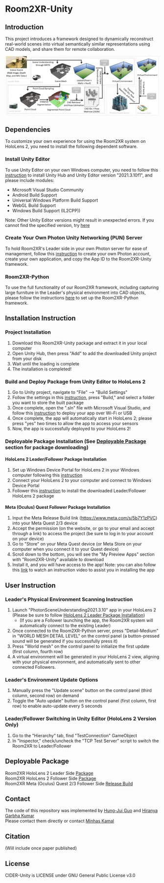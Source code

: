 # Room2XR-Unity

## Introduction
This project introduces a framework designed to dynamically reconstruct real-world scenes into virtual semantically similar representations using CAD models, and share them for remote collaboration.

![image](https://github.com/HenryGuo2003/Room2XR-Unity/blob/main/Room2XR_Diagram.png)

## Dependencies
To customize your own experience for using the Room2XR system on HoloLens 2, you need to install the following dependent software.  
### Install Unity Editor
To use Unity Editor on your own Windows computer, you need to follow this [instruction](https://learn.unity.com/tutorial/install-the-unity-hub-and-editor-4?uv=2021.3#) to install Unity Hub and Unity Editor version "2021.3.10f1", and please include modules: 
- Microsoft Visual Studio Community
- Android Build Support
- Universal Windows Platform Build Support
- WebGL Build Support
- Windows Build Support (IL2CPP))

Note: Other Unity Editor versions might result in unexpected errors. If you cannot find the specified version, try [here](https://unity.com/cn/releases/editor/archive)  
### Create Your Own Photon Unity Networking (PUN) Server
To hold Room2XR's Leader side in your own Photon server for ease of management, follow this [instruction](https://learn.microsoft.com/en-us/windows/mixed-reality/develop/unity/tutorials/mr-learning-sharing-02#creating-the-pun-application) to create your own Photon account, create your own application, and copy the App ID to the Room2XR-Unity framework. 
### Room2XR-Python
To use the full functionality of our Room2XR framework, including capturing large furniture in the Leader's physical environment into CAD objects, please follow the instructions [here](https://hub.docker.com/r/kumarhiranya/vrrec) to set up the Room2XR-Python framework. 

## Installation Instruction
### Project Installation
1. Download this Room2XR-Unity package and extract it in your local computer
2. Open Unity Hub, then press "Add" to add the downloaded Unity project from your disk
3. Wait until the loading is complete
4. The installation is completed!  
### Build and Deploy Package from Unity Editor to HoloLens 2
1. Go to Unity project, navigate to "File" --> "Build Settings"
2. Follow the settings in this [instruction](https://learn.microsoft.com/en-us/windows/mixed-reality/develop/unity/build-and-deploy-to-hololens#build-the-unity-project), press "Build," and select a folder you want to store the built package
3. Once complete, open the ".sln" file with Microsoft Visual Studio, and follow this [instruction](https://learn.microsoft.com/en-us/windows/mixed-reality/develop/advanced-concepts/using-visual-studio?tabs=hl2#deploying-a-hololens-app-over-wi-fi-or-usb) to deploy your app over Wi-Fi or USB
4. Once complete, the app will automatically start in HoloLens 2; please press "yes" two times to allow the app to access your sensors
5. Now, the app is successfully deployed to your HoloLens 2!
### Deployable Package Installation (See [Deployable Package](#deployable-package) section for package downloading)
#### HoloLens 2 Leader/Follower Package Installation
1. Set up Windows Device Portal for HoloLens 2 in your Windows computer following this [instruction](https://learn.microsoft.com/en-us/windows/mixed-reality/develop/advanced-concepts/using-the-windows-device-portal)
2. Connect your HoloLens 2 to your computer and connect to Windows Device Portal
3. Follower this [instruction](https://learn.microsoft.com/en-us/windows/mixed-reality/develop/advanced-concepts/using-the-windows-device-portal#installing-an-app) to install the downloaded Leader/Follower HoloLens 2 package
#### Meta (Oculus) Quest Follower Package Installation 
1. Input the Meta Release Build link (https://www.meta.com/s/5b7Y1zPVC) into your Meta Quest 2/3 device
2. Accept the permission (on the website, or go to your email and accept through a link) to access the project (be sure to log in to your account on your device)
3. Go to "Store" on your Meta Quest device (or Meta Store on your computer when you connect it to your Quest device)
4. Scroll down to the bottom, you will see the "My Preview Apps" section with "Room2XR-Unity" available to download
5. Install it, and you will have access to the app!
Note: you can also follow this [link](https://www.youtube.com/watch?v=IBxZiqO5IUY) to watch an instruction video to assist you in installing the app

## User Instruction
### Leader's Physical Environment Scanning Instruction
1. Launch "PhotonSceneUnderstanding2021.3.10" app in your HoloLens 2 (Please be sure to follow [HoloLens 2 Leader Package Installation](#hololens-2-leaderfollower-package-installation))
    - (If you are a Follower launching the app, the Room2XR system will automatically connect to the existing Leader)
3. Once connected to the Room2XR-Python server, press "Detail-Medium" in "WORLD MESH DETAIL LEVEL" on the control panel (a button-pressed sound will be generated if you successfully press it)
4. Press "World mesh" on the control panel to initialize the first update (first column, fourth row)
5. A virtual environment will be generated in your HoloLens 2 view, aligning with your physical environment, and automatically sent to other connected Followers.
### Leader's Environment Update Options
1. Manually press the "Update scene" button on the control panel (third column, second row) on demand
2. Toggle the "Auto update" button on the control panel (first column, first row) to enable auto-update every 5 seconds

### Leader/Follower Switching in Unity Editor (HoloLens 2 Version Only)
1. Go to the "Hierarchy" tab, find "TestConnection" GameObject
2. In "Inspector," check/uncheck the "TCP Test Server" script to switch the Room2XR to Leader/Follower

## Deployable Package
Room2XR HoloLens 2 Leader Side [Package](https://utdallas.box.com/s/z39vssfdu8bqfe1j0t08njfvwlzqvljg)  
Room2XR HoloLens 2 Follower Side [Package](https://utdallas.box.com/s/tf8xgft15eavd7n4llpnt5sijqjrb02s)  
Room2XR Meta (Oculus) Quest 2/3 Follower Side [Release Build](https://www.meta.com/s/5b7Y1zPVC)

## Contact
The code of this repository was implemented by [Hung-Jui Guo](mailto:hxg190003@utdallas.edu) and [Hiranya Garbha Kumar](mailto:hiranya@utdallas.edu)  
Please contact them directly or contact [Minhas Kamal](mailto:minhas.kamal@utdallas.edu)

## Citation
(Will include once paper published)

## License
CIDER-Unity is LICENSE under GNU General Public License v3.0
